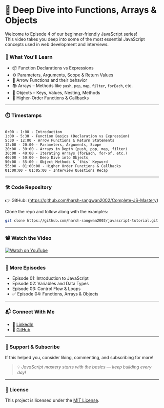 # 📌 Deep Dive into Functions, Arrays & Objects

Welcome to Episode 4 of our beginner-friendly JavaScript series!  
This video takes you deep into some of the most essential JavaScript concepts used in web development and interviews.

### 🎯 What You'll Learn

- 📦 Function Declarations vs Expressions
- ⚙️ Parameters, Arguments, Scope & Return Values
- 🏹 Arrow Functions and their behavior
- 📚 Arrays – Methods like `push`, `pop`, `map`, `filter`, `forEach`, etc.
- 🧩 Objects – Keys, Values, Nesting, Methods
- 🔁 Higher-Order Functions & Callbacks

---

### ⏱️ Timestamps

```

0:00 - 1:00 - Introduction
1:00 - 5:30 - Function Basics (Declaration vs Expression)
5:30 - 12:00 - Arrow Functions & Return Statements
12:00 - 20:00 - Parameters, Arguments, Scope
20:00 - 30:00 - Arrays in Depth (push, pop, map, filter)
30:00 - 40:00 - Iterating Arrays (forEach, for-of, etc.)
40:00 - 50:00 - Deep Dive into Objects
50:00 - 55:00 - Object Methods & `this` Keyword
55:00 - 01:00:00 - Higher Order Functions & Callbacks
01:00:00 - 01:05:00 - Interview Questions Recap

```

---

### 🛠️ Code Repository

👉 GitHub: (https://github.com/harsh-sangwan2002/Complete-JS-Mastery)

Clone the repo and follow along with the examples:

```bash
git clone https://github.com/harsh-sangwan2002/javascript-tutorial.git
```

---

### 📽️ Watch the Video

[![Watch on YouTube](https://img.shields.io/badge/YouTube-Watch%20Now-red?logo=youtube)](https://youtube.com/your-video-link)

---

### 🚀 More Episodes

- Episode 01: Introduction to JavaScript
- Episode 02: Variables and Data Types
- Episode 03: Control Flow & Loops
- ✅ Episode 04: Functions, Arrays & Objects

---

### 📬 Connect With Me

- 💼 [LinkedIn](https://linkedin.com/in/harsh-sangwan2002)
- 🐙 [GitHub](https://github.com/harsh-sangwan2002)

---

### 🙌 Support & Subscribe

If this helped you, consider liking, commenting, and subscribing for more!

> 💡 _JavaScript mastery starts with the basics — keep building every day!_

---

### 📄 License

This project is licensed under the [MIT License](LICENSE).
